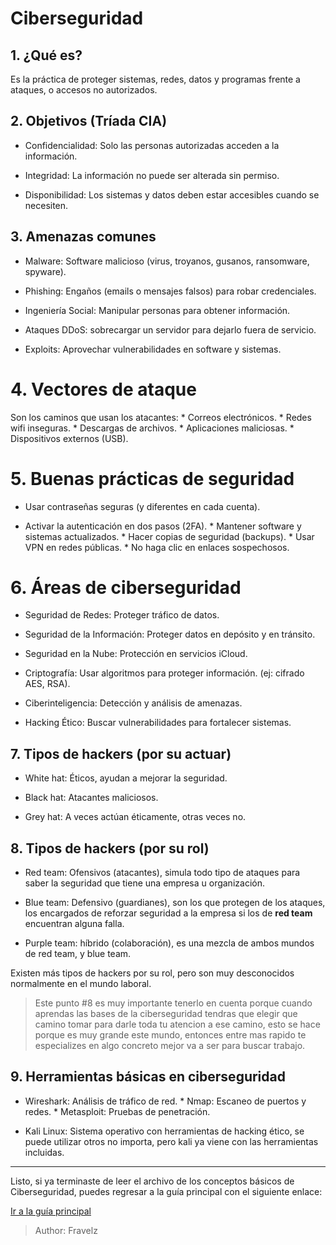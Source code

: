 # Ciberseguridad

## 1. ¿Qué es?

Es la práctica de proteger sistemas, redes, datos y programas frente a ataques, o accesos no autorizados.

## 2. Objetivos (Tríada CIA)

* Confidencialidad: Solo las personas autorizadas acceden a la información.

* Integridad: La información no puede ser alterada sin permiso.

* Disponibilidad: Los sistemas y datos deben estar accesibles cuando se necesiten.

## 3. Amenazas comunes

* Malware: Software malicioso (virus, troyanos, gusanos, ransomware, spyware).

* Phishing: Engaños (emails o mensajes falsos) para robar credenciales.

* Ingeniería Social: Manipular personas para obtener información.

* Ataques DDoS: sobrecargar un servidor para dejarlo fuera de servicio.

* Exploits: Aprovechar vulnerabilidades en software y sistemas.

# 4. Vectores de ataque

Son los caminos que usan los atacantes: * Correos electrónicos. * Redes wifi inseguras. * Descargas de archivos. * Aplicaciones maliciosas. * Dispositivos externos (USB).

# 5. Buenas prácticas de seguridad

* Usar contraseñas seguras (y diferentes en cada cuenta).

* Activar la autenticación en dos pasos (2FA). * Mantener software y sistemas actualizados. * Hacer copias de seguridad (backups). * Usar VPN en redes públicas. * No haga clic en enlaces sospechosos.

# 6. Áreas de ciberseguridad

* Seguridad de Redes: Proteger tráfico de datos.

* Seguridad de la Información: Proteger datos en depósito y en tránsito.

* Seguridad en la Nube: Protección en servicios iCloud.

* Criptografía: Usar algoritmos para proteger información. (ej: cifrado AES, RSA).

* Ciberinteligencia: Detección y análisis de amenazas.

* Hacking Ético: Buscar vulnerabilidades para fortalecer sistemas.

## 7. Tipos de hackers (por su actuar)

* White hat: Éticos, ayudan a mejorar la seguridad.

* Black hat: Atacantes maliciosos.

* Grey hat: A veces actúan éticamente, otras veces no.

## 8. Tipos de hackers (por su rol)

* Red team: Ofensivos (atacantes), simula todo tipo de ataques para saber la seguridad que tiene una empresa u organización.

* Blue team: Defensivo (guardianes), son los que protegen de los ataques, los encargados de reforzar seguridad a la empresa si los de **red team** encuentran alguna falla.

* Purple team: híbrido (colaboración), es una mezcla de ambos mundos de red team, y blue team.

Existen más tipos de hackers por su rol, pero son muy desconocidos normalmente en el mundo laboral.

> Este punto #8 es muy importante tenerlo en cuenta porque cuando aprendas las bases de la ciberseguridad tendras que elegir que camino tomar para darle toda tu atencion a ese camino, esto se hace porque es muy grande este mundo, entonces entre mas rapido te especializes en algo concreto mejor va a ser para buscar trabajo.

## 9. Herramientas básicas en ciberseguridad

* Wireshark: Análisis de tráfico de red. * Nmap: Escaneo de puertos y redes. * Metasploit: Pruebas de penetración.

* Kali Linux: Sistema operativo con herramientas de hacking ético, se puede utilizar otros no importa, pero kali ya viene con las herramientas incluidas.

---

Listo, si ya terminaste de leer el archivo de los conceptos básicos de Ciberseguridad, puedes regresar a la guía principal con el siguiente enlace:

[Ir a la guía principal](./readme.md)

> Author: Fravelz

